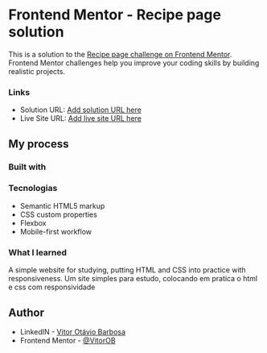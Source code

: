 # Frontend Mentor - Recipe page solution

This is a solution to the [Recipe page challenge on Frontend Mentor](https://www.frontendmentor.io/challenges/recipe-page-KiTsR8QQKm). Frontend Mentor challenges help you improve your coding skills by building realistic projects. 


### Links

- Solution URL: [Add solution URL here](https://your-solution-url.com)
- Live Site URL: [Add live site URL here](https://your-live-site-url.com)

## My process

### Built with
### Tecnologias

- Semantic HTML5 markup
- CSS custom properties
- Flexbox
- Mobile-first workflow


### What I learned

A simple website for studying, putting HTML and CSS into practice with responsiveness.
Um site simples para estudo, colocando em pratica o html e css com responsividade

## Author

- LinkedIN - [Vitor Otávio Barbosa](https://www.linkedin.com/in/vitorobarbosa/)
- Frontend Mentor - [@VitorOB](https://www.frontendmentor.io/profile/VitorOB)
